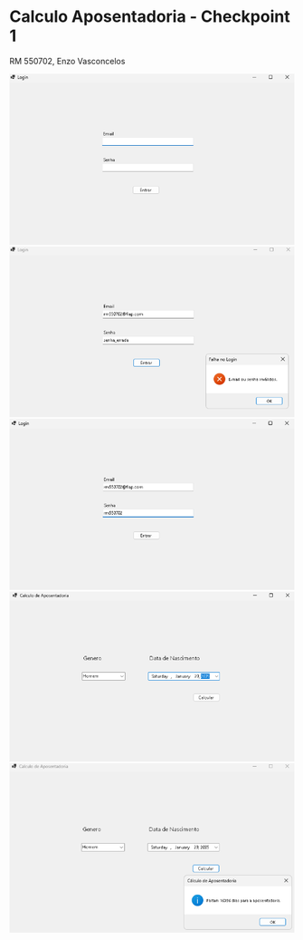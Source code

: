 # Calculo Aposentadoria - Checkpoint 1

RM 550702, Enzo Vasconcelos

<img src="1.png"/>

<img src="2.png"/>

<img src="3.png"/>

<img src="4.png"/>

<img src="5.png"/>
